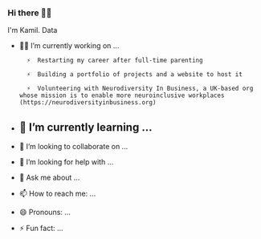 ### Hi there 👋🏼

I'm Kamil. Data
<!--
**kamiljk/kamiljk** is a ✨ _special_ ✨ repository because its `README.md` (this file) appears on your GitHub profile.
-->

- 💪🏼 I’m currently working on ...

        ⚡️  Restarting my career after full-time parenting 

        ⚡️  Building a portfolio of projects and a website to host it

        ⚡️  Volunteering with Neurodiversity In Business, a UK-based org whose mission is to enable more neuroinclusive workplaces (https://neurodiversityinbusiness.org)





- 🌱 I’m currently learning ...
    - 

- 👯 I’m looking to collaborate on ...
- 🤔 I’m looking for help with ...
- 💬 Ask me about ...
- 📫 How to reach me: ...
- 😄 Pronouns: ...
- ⚡ Fun fact: ...
